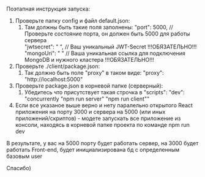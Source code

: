 Поэтапная инструкция запуска:

1) Проверьте папку config и файл default.json:
	1. Там должны быть такие поля заполнены:
	"port": 5000,	  // Проверьте состояние порта, он должен быть 5000 для работы сервера	
  	"jwtsecret": " ", // Ваш уникальный JWT-Secret !!!ОБЯЗАТЕЛЬНО!!!
  	"mongoUri": " "	  // Ваша уникальная ссылка для подключения MongoDB и нужного кластера !!!ОБЯЗАТЕЛЬНО!!!
2) Проверьте ./client/package.json:
	1. Так должно быть поле "proxy" в таком виде:
		"proxy": "http://localhost:5000"
3) Проверьте package.json в корневой папке (серверный):
	1. Убедитесь что присутствует такая строчка в "scripts":
		"dev": "concurrently \"npm run server\" \"npm run client\""
4) Если все указаное выше верно и нету паралельно открытого React приложения на порту 3000 и сервера на 5000 (или иных приложений/скриптов) - 
модете запускать все приложение из консоли, находясь в корневой папке проекта по команде npm run dev

В результате, у вас на 5000 порту будет работать сервер, на 3000 будет работать Front-end, будет инициализирована бд с определенным базовым user

Спасибо)
